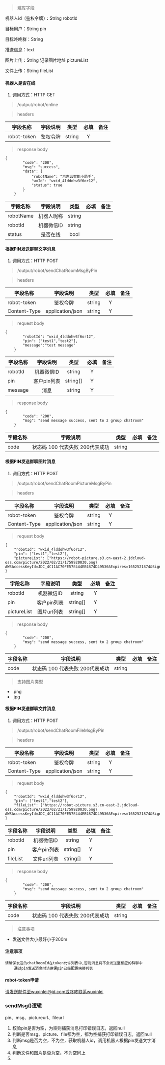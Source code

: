 > 建库字段

机器人id（鉴权令牌）：String 		robotId

目标用户：String		pin

目标咚咚群：String	

推送信息：text

图片上传：String   	记录图片地址	pictureList

文件上传：String	fileList

####  机器人是否在线

1. 调用方式：HTTP GET

> /output/robot/online

> headers

| 字段名称    | 字段说明 |  类型  | 必填 | 备注 |
| ----------- | :------: | :----: | :--: | ---: |
| robot-token | 鉴权令牌 | string |  Y   |      |

> response body

```
{
        "code": "200",
        "msg": "success",
        "data": {
            "robotName": "京东云智能小助手",
            "wxId": "wxid_4lddohw3f6or12",
            "status": true
        }
    }
```



| 字段名称  |  字段说明  |  类型  | 必填 | 备注 |
| --------- | :--------: | :----: | :--: | ---: |
| robotName | 机器人昵称 | string |      |      |
| robotId   | 机器微信ID | string |      |      |
| status    |  是否在线  |  bool  |      |      |



#### 根据PIN发送群聊文字消息

1. 调用方式：HTTP POST

> /output/robot/sendChatRoomMsgByPin

> headers

| 字段名称     |     字段说明     |  类型  | 必填 | 备注 |
| ------------ | :--------------: | :----: | :--: | ---: |
| robot-token  |     鉴权令牌     | string |  Y   |      |
| Content-Type | application/json | string |  Y   |      |

> request body

```
{
        "robotId": "wxid_4lddohw3f6or12",
	    "pin": ["test1","test2"],
        "message":"test message"
    }
```

| 字段名称 |  字段说明   |   类型   | 必填 | 备注 |
| -------- | :---------: | :------: | :--: | ---: |
| robotId  | 机器微信ID  |  string  |  Y   |      |
| pin      | 客户pin列表 | string[] |  Y   |      |
| message  |    消息     |  string  |  Y   |      |

> response body

```
{
        "code": "200",
        "msg": "send message success, sent to 2 group chatroom"
    }
```

| 字段名称 |            字段说明             |  类型  | 必填 | 备注 |
| -------- | :-----------------------------: | :----: | :--: | ---: |
| code     | 状态码 100 代表失败 200代表成功 | string |      |      |

#### 

#### 根据PIN发送群聊图片消息

1. 调用方式：HTTP POST

> /output/robot/sendChatRoomPictureMsgByPin

> headers

| 字段名称     |     字段说明     |  类型  | 必填 | 备注 |
| ------------ | :--------------: | :----: | :--: | ---: |
| robot-token  |     鉴权令牌     | string |  Y   |      |
| Content-Type | application/json | string |  Y   |      |

> request body

```
{
	"robotId": "wxid_4lddohw3f6or12",
	"pin": ["test1","test2"],
	"pictureList": ["https://robot-picture.s3.cn-east-2.jdcloud-oss.com/picture/2022/02/21/1759920030.png?AWSAccessKeyId=JDC_4C11AC70FE57E444EE4874D49536&Expires=1652521874&Signature=wdjXjlo7NsRC0hCfUpeUMwClzL8%3D"]
}
```

| 字段名称    |  字段说明   |   类型   | 必填 | 备注 |
| ----------- | :---------: | :------: | :--: | ---: |
| robotId     | 机器微信ID  |  string  |  Y   |      |
| pin         | 客户pin列表 | string[] |  Y   |      |
| pictureList | 图片url列表 | string[] |  Y   |      |

> response body

```
{
        "code": "200",
        "msg": "send message success, sent to 2 group chatroom"
    }
```

| 字段名称 |            字段说明             |  类型  | 必填 | 备注 |
| -------- | :-----------------------------: | :----: | :--: | ---: |
| code     | 状态码 100 代表失败 200代表成功 | string |      |      |

> 支持图片类型

- .png
- .jpg



####  根据PIN发送群聊文件消息

1. 调用方式：HTTP POST

> /output/robot/sendChatRoomFileMsgByPin

> headers

| 字段名称     |     字段说明     |  类型  | 必填 | 备注 |
| ------------ | :--------------: | :----: | :--: | ---: |
| robot-token  |     鉴权令牌     | string |  Y   |      |
| Content-Type | application/json | string |  Y   |      |

> request body

```
{
	"robotId": "wxid_4lddohw3f6or12",
	"pin": ["test1","test2"],
	"fileList": ["https://robot-picture.s3.cn-east-2.jdcloud-oss.com/picture/2022/02/21/1759920030.png?AWSAccessKeyId=JDC_4C11AC70FE57E444EE4874D49536&Expires=1652521874&Signature=wdjXjlo7NsRC0hCfUpeUMwClzL8%3D"]
}
```

| 字段名称 |  字段说明   |   类型   | 必填 | 备注 |
| -------- | :---------: | :------: | :--: | ---: |
| robotId  | 机器微信ID  |  string  |  Y   |      |
| pin      | 客户pin列表 | string[] |  Y   |      |
| fileList | 文件url列表 | string[] |  Y   |      |

> response body

```
{
        "code": "200",
        "msg": "send message success, sent to 2 group chatroom"
    }
```

| 字段名称 |            字段说明             |  类型  | 必填 | 备注 |
| -------- | :-----------------------------: | :----: | :--: | ---: |
| code     | 状态码 100 代表失败 200代表成功 | string |      |      |

> 注意事项

- 发送文件大小最好小于200m

#### 注意事项

```
请确保发送的chatRoomId在token允许列表中,否则消息将不会发送至相应的群聊中
    通过pin发送消息时请确保pin已经配置映射列表
```

#### robot-token申请

请发送邮件至wuxinlei@jd.com或咚咚联系wuxinlei





### sendMsg()逻辑

pin、msg、pictureurl、fileurl

1. 校验pin是否为空，为空则捕获消息打印错误日志，返回null
2. 判断是否msg、picture、file都为空，都为空捕获打印错误日志，返回null
3. 判断msg是否为空，不为空，获取机器人id，调用机器人根据pin发送文字消息
4. 判断文件和图片是否为空，不为空同上
5. 

